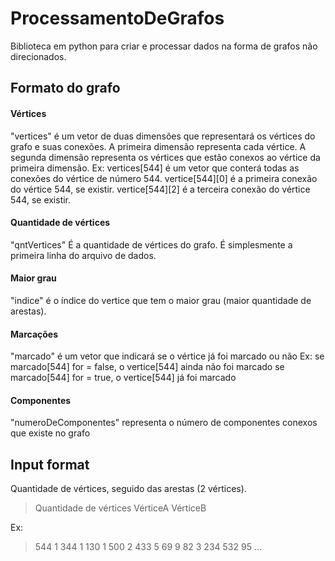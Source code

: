 # ProcessamentoDeGrafos
Biblioteca em python para criar e processar dados na forma de grafos não direcionados.

## Formato do grafo

#### Vértices
"vertices" é um vetor de duas dimensões que representará os vértices do grafo e suas conexões.
A primeira dimensão representa cada vértice. A segunda dimensão representa os vértices que estão conexos ao vértice da primeira dimensão.
Ex:
vertices[544] é um vetor que conterá todas as conexões do vértice de número 544.
vertice[544][0] é a primeira conexão do vértice 544, se existir.
vertice[544][2] é a terceira conexão do vértice 544, se existir.

#### Quantidade de vértices
"qntVertices" É a quantidade de vértices do grafo. É simplesmente a primeira linha do arquivo de dados.

#### Maior grau
"indice" é o índice do vertice que tem o maior grau (maior quantidade de arestas).

#### Marcações
"marcado" é um vetor que indicará se o vértice já foi marcado ou não
Ex:
se marcado[544] for = false, o vertice[544] ainda não foi marcado
se marcado[544] for = true, o vertice[544] já foi marcado

#### Componentes
"numeroDeComponentes" representa o número de componentes conexos que existe no grafo

## Input format
Quantidade de vértices, seguido das arestas (2 vértices).

> Quantidade de vértices
> VérticeA VérticeB

Ex:
>544
>1 344
>1 130
>1 500
>2 433
>5 69
>9 82
>3 234
>532 95
>...